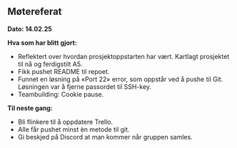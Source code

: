 ## Møtereferat

**Dato: 14.02.25**

**Hva som har blitt gjort:**

- Reflektert over hvordan prosjektoppstarten har vært. Kartlagt prosjektet til nå og ferdigstilt A5.
- Fikk pushet README til repoet.
- Funnet en løsning på «Port 22» error, som oppstår ved å pushe til Git. Løsningen var å fjerne passordet til SSH-key.
- Teambuilding: Cookie pause.

**Til neste gang:**

- Bli flinkere til å oppdatere Trello.
- Alle får pushet minst èn metode til git.
- Gi beskjed på Discord at man kommer når gruppen samles.
